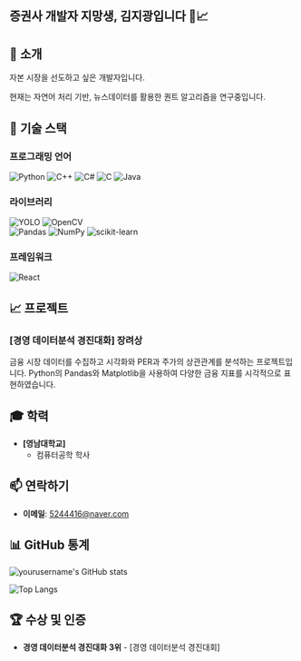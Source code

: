 ## 증권사 개발자 지망생, 김지광입니다 💼📈

## 🧠 소개
자본 시장을 선도하고 싶은 개발자입니다.  
  
현재는 자연어 처리 기반, 뉴스데이터를 활용한 퀀트 알고리즘을 연구중입니다.

## 🔧 기술 스택

### 프로그래밍 언어
![Python](https://img.shields.io/badge/Python-3776AB?&logo=python&logoColor=white)
![C++](https://img.shields.io/badge/C++-00599C?&logo=c%2B%2B&logoColor=white)
![C#](https://img.shields.io/badge/C%23-239120?logo=c-sharp&logoColor=white&style=flat-square)
![C](https://img.shields.io/badge/C-555555?logo=c&logoColor=white&color=555555)
![Java](https://img.shields.io/badge/Java-007396?logo=java&logoColor=white&color=007396)

### 라이브러리
![YOLO](https://img.shields.io/badge/YOLO-FF5722?logo=opencv&logoColor=white&color=FF5722)
![OpenCV](https://img.shields.io/badge/OpenCV-FF5722?logo=opencv&logoColor=white&color=007ACC)  
![Pandas](https://img.shields.io/badge/Pandas-150458?&logo=pandas&logoColor=white)
![NumPy](https://img.shields.io/badge/NumPy-013243?&logo=numpy&logoColor=white)
![scikit-learn](https://img.shields.io/badge/scikit--learn-F7931E?&logo=scikit-learn&logoColor=white)

### 프레임워크
![React](https://img.shields.io/badge/React-61DAFB?logo=react&logoColor=white)

## 📈 프로젝트

### [경영 데이터분석 경진대화] 장려상
금융 시장 데이터를 수집하고 시각화와 PER과 주가의 상관관계를 분석하는 프로젝트입니다. Python의 Pandas와 Matplotlib을 사용하여 다양한 금융 지표를 시각적으로 표현하였습니다.

## 🎓 학력

- **[영남대학교]**
  - 컴퓨터공학 학사

## 📫 연락하기

- **이메일**: [5244416@naver.com](mailto:5244416@naver.com)

## 📊 GitHub 통계

![yourusername's GitHub stats](https://github-readme-stats.vercel.app/api?username=klm4416&show_icons=true&theme=radical)

![Top Langs](https://github-readme-stats.vercel.app/api/top-langs/?username=klm4416&layout=compact&theme=radical)

## 🏆 수상 및 인증

- **경영 데이터분석 경진대화 3위** - [경영 데이터분석 경진대회]



